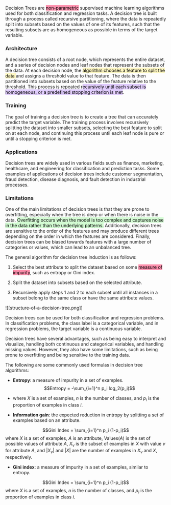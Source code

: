 
Decision Trees are <mark style="background: #FF5582A6;">non-parametric</mark> supervised machine learning algorithms used for both classification and regression tasks. A decision tree is built through a process called recursive partitioning, where the data is repeatedly split into subsets based on the values of one of its features, such that the resulting subsets are as homogeneous as possible in terms of the target variable.

### Architecture

A decision tree consists of a root node, which represents the entire dataset, and a series of decision nodes and leaf nodes that represent the subsets of the data. At each decision node, the <mark style="background: #FFF3A3A6;">algorithm chooses a feature to split the data </mark>and assigns a threshold value to that feature. The data is then partitioned into subsets based on the value of the feature relative to the threshold. This process is repeated r<mark style="background: #D2B3FFA6;">ecursively until each subset is homogeneous, or a predefined stopping criterion is met</mark>.

### Training

The goal of training a decision tree is to create a tree that can accurately predict the target variable. The training process involves recursively splitting the dataset into smaller subsets, selecting the best feature to split on at each node, and continuing this process until each leaf node is pure or until a stopping criterion is met.

### Applications

Decision trees are widely used in various fields such as finance, marketing, healthcare, and engineering for classification and prediction tasks. Some examples of applications of decision trees include customer segmentation, fraud detection, disease diagnosis, and fault detection in industrial processes.

### Limitations

One of the main limitations of decision trees is that they are prone to overfitting, especially when the tree is deep or when there is noise in the data. <mark style="background: #BBFABBA6;">Overfitting occurs when the model is too complex and captures noise in the data rather than the underlying patterns.</mark> Additionally, decision trees are sensitive to the order of the features and may produce different trees depending on the order in which the features are considered. Finally, decision trees can be biased towards features with a large number of categories or values, which can lead to an unbalanced tree.

The general algorithm for decision tree induction is as follows:

1.  Select the best attribute to split the dataset based on some <mark style="background: #FF5582A6;">measure of impurity</mark>, such as entropy or Gini index.
    
2.  Split the dataset into subsets based on the selected attribute.
    
3.  Recursively apply steps 1 and 2 to each subset until all instances in a subset belong to the same class or have the same attribute values.

![[structure-of-a-decision-tree.png]]


Decision trees can be used for both classification and regression problems. In classification problems, the class label is a categorical variable, and in regression problems, the target variable is a continuous variable.

Decision trees have several advantages, such as being easy to interpret and visualize, handling both continuous and categorical variables, and handling missing values. However, they also have some limitations, such as being prone to overfitting and being sensitive to the training data.

The following are some commonly used formulas in decision tree algorithms:

-   **Entropy**: a measure of impurity in a set of examples.
$$Entropy = -\sum_{i=1}^n p_i log_2(p_i)$$
-   where $X$ is a set of examples, $n$ is the number of classes, and $p_i$ is the proportion of examples in class $i$.

-   **Information gain**: the expected reduction in entropy by splitting a set of examples based on an attribute.

$$Gini Index = \sum_{i=1}^n p_i (1-p_i)$$
where $X$ is a set of examples, $A$ is an attribute, $\mathrm{Values}(A)$ is the set of possible values of attribute $A$, $X_v$ is the subset of examples in $X$ with value $v$ for attribute $A$, and $|X_v|$ and $|X|$ are the number of examples in $X_v$ and $X$, respectively.

- **Gini index**: a measure of impurity in a set of examples, similar to entropy.

$$Gini Index = \sum_{i=1}^n p_i (1-p_i)$$
where $X$ is a set of examples, $n$ is the number of classes, and $p_i$ is the proportion of examples in class $i$.



